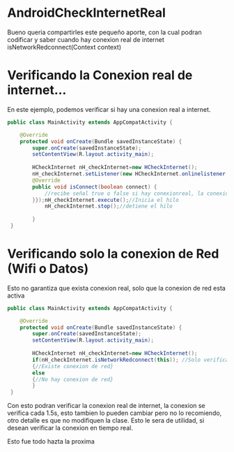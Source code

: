# AndroidCheckInternetReal
Bueno queria compartirles este pequeño aporte, con la cual podran codificar y saber cuando hay conexion real de internet
isNetworkRedconnect(Context context)
# Verificando la Conexion real de internet...
En este ejemplo, podemos verificar si hay una conexion real a internet.
```java
public class MainActivity extends AppCompatActivity {

    @Override
    protected void onCreate(Bundle savedInstanceState) {
        super.onCreate(savedInstanceState);
        setContentView(R.layout.activity_main);
        
        HCheckInternet nH_checkInternet=new HCheckInternet();
        nH_checkInternet.setListener(new HCheckInternet.onlinelistener() {
        @Override
        public void isConnect(boolean connect) {
            //recibe señal true o false si hay conexionreal, la conexion se verifica cada 1,5s
        }});nH_checkInternet.execute();//Inicia el hilo
            nH_checkInternet.stop();//detiene el hilo
        
        }   
 }
```

# Verificando solo la conexion de Red (Wifi o Datos) 
Esto no garantiza que exista conexion real, solo que la conexion de red esta activa
```java
public class MainActivity extends AppCompatActivity {

    @Override
    protected void onCreate(Bundle savedInstanceState) {
        super.onCreate(savedInstanceState);
        setContentView(R.layout.activity_main);
        
        HCheckInternet nH_checkInternet=new HCheckInternet();
        if(nH_checkInternet.isNetworkRedconnect(this)); //Solo verifica si hay conexion de red Activa
        {//Existe conexion de red}
        else
        {//No hay conexion de red}
        }   
 }
```

Con esto podran verificar la conexion real de internet, la conexion se verifica cada 1.5s, esto tambien lo pueden cambiar pero no lo recomiendo, otro detalle es que no modifiquen la clase.
Esto le sera de utilidad, si desean verificar la conexion en tiempo real.

Esto fue todo hazta la proxima
